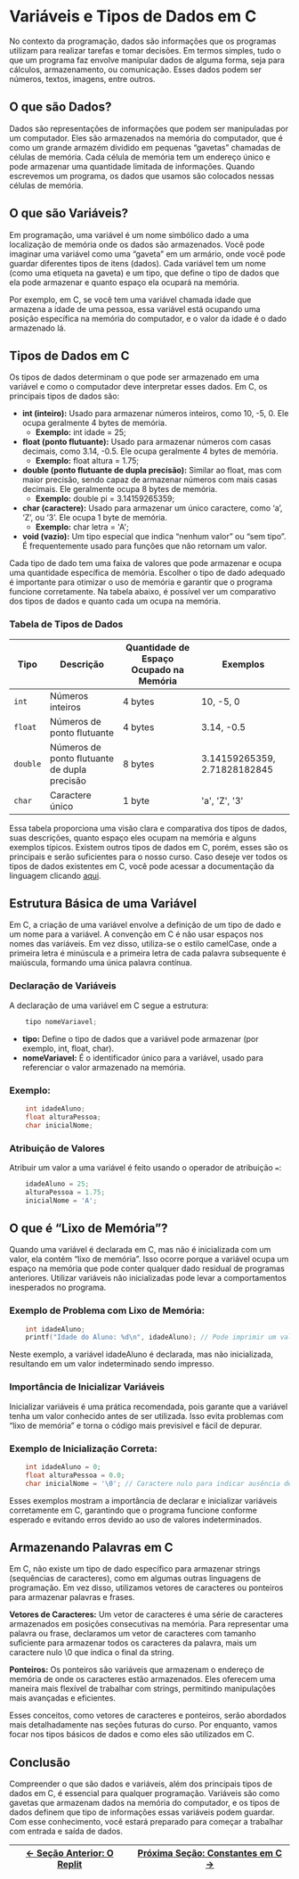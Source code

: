 # Variáveis e Tipos de Dados em C

No contexto da programação, dados são informações que os programas utilizam para realizar tarefas e tomar decisões. Em termos simples, tudo o que um programa faz envolve manipular dados de alguma forma, seja para cálculos, armazenamento, ou comunicação. Esses dados podem ser números, textos, imagens, entre outros.

## O que são Dados?

Dados são representações de informações que podem ser manipuladas por um computador. Eles são armazenados na memória do computador, que é como um grande armazém dividido em pequenas “gavetas” chamadas de células de memória. Cada célula de memória tem um endereço único e pode armazenar uma quantidade limitada de informações. Quando escrevemos um programa, os dados que usamos são colocados nessas células de memória.

## O que são Variáveis?

Em programação, uma variável é um nome simbólico dado a uma localização de memória onde os dados são armazenados. Você pode imaginar uma variável como uma “gaveta” em um armário, onde você pode guardar diferentes tipos de itens (dados). Cada variável tem um nome (como uma etiqueta na gaveta) e um tipo, que define o tipo de dados que ela pode armazenar e quanto espaço ela ocupará na memória.

Por exemplo, em C, se você tem uma variável chamada idade que armazena a idade de uma pessoa, essa variável está ocupando uma posição específica na memória do computador, e o valor da idade é o dado armazenado lá.

## Tipos de Dados em C

Os tipos de dados determinam o que pode ser armazenado em uma variável e como o computador deve interpretar esses dados. Em C, os principais tipos de dados são:

-   **int (inteiro):** Usado para armazenar números inteiros, como 10, -5, 0. Ele ocupa geralmente 4 bytes de memória.
    -   **Exemplo:** int idade = 25;
-   **float (ponto flutuante):** Usado para armazenar números com casas decimais, como 3.14, -0.5. Ele ocupa geralmente 4 bytes de memória.
    -   **Exemplo:** float altura = 1.75;
-   **double (ponto flutuante de dupla precisão):** Similar ao float, mas com maior precisão, sendo capaz de armazenar números com mais casas decimais. Ele geralmente ocupa 8 bytes de memória.
    -   **Exemplo:** double pi = 3.14159265359;
-   **char (caractere):** Usado para armazenar um único caractere, como ‘a’, ‘Z’, ou ‘3’. Ele ocupa 1 byte de memória.
    -   **Exemplo:** char letra = 'A';
-   **void (vazio):** Um tipo especial que indica “nenhum valor” ou “sem tipo”. É frequentemente usado para funções que não retornam um valor.

Cada tipo de dado tem uma faixa de valores que pode armazenar e ocupa uma quantidade específica de memória. Escolher o tipo de dado adequado é importante para otimizar o uso de memória e garantir que o programa funcione corretamente. Na tabela abaixo, é possível ver um comparativo dos tipos de dados e quanto cada um ocupa na memória.

### Tabela de Tipos de Dados

| Tipo     | Descrição                                    | Quantidade de Espaço Ocupado na Memória | Exemplos                     |
| -------- | -------------------------------------------- | --------------------------------------- | ---------------------------- |
| `int`    | Números inteiros                             | 4 bytes                                 | 10, -5, 0                    |
| `float`  | Números de ponto flutuante                   | 4 bytes                                 | 3.14, -0.5                   |
| `double` | Números de ponto flutuante de dupla precisão | 8 bytes                                 | 3.14159265359, 2.71828182845 |
| `char`   | Caractere único                              | 1 byte                                  | 'a', 'Z', '3'                |

Essa tabela proporciona uma visão clara e comparativa dos tipos de dados, suas descrições, quanto espaço eles ocupam na memória e alguns exemplos típicos. Existem outros tipos de dados em C, porém, esses são os principais e serão suficientes para o nosso curso. Caso deseje ver todos os tipos de dados existentes em C, você pode acessar a documentação da linguagem clicando [aqui](https://www.gnu.org/software/c-intro-and-ref/manual/html_node/Primitive-Types.html).

## Estrutura Básica de uma Variável

Em C, a criação de uma variável envolve a definição de um tipo de dado e um nome para a variável. A convenção em C é não usar espaços nos nomes das variáveis. Em vez disso, utiliza-se o estilo camelCase, onde a primeira letra é minúscula e a primeira letra de cada palavra subsequente é maiúscula, formando uma única palavra contínua.

### Declaração de Variáveis

A declaração de uma variável em C segue a estrutura:

```c
    tipo nomeVariavel;
```

-   **tipo:** Define o tipo de dados que a variável pode armazenar (por exemplo, int, float, char).
-   **nomeVariavel:** É o identificador único para a variável, usado para referenciar o valor armazenado na memória.

### Exemplo:

```c
    int idadeAluno;
    float alturaPessoa;
    char inicialNome;
```

### Atribuição de Valores

Atribuir um valor a uma variável é feito usando o operador de atribuição `=`:

```c
    idadeAluno = 25;
    alturaPessoa = 1.75;
    inicialNome = 'A';
```

## O que é “Lixo de Memória”?

Quando uma variável é declarada em C, mas não é inicializada com um valor, ela contém “lixo de memória”. Isso ocorre porque a variável ocupa um espaço na memória que pode conter qualquer dado residual de programas anteriores. Utilizar variáveis não inicializadas pode levar a comportamentos inesperados no programa.

### Exemplo de Problema com Lixo de Memória:

```c
    int idadeAluno;
    printf("Idade do Aluno: %d\n", idadeAluno); // Pode imprimir um valor inesperado
```

Neste exemplo, a variável idadeAluno é declarada, mas não inicializada, resultando em um valor indeterminado sendo impresso.

### Importância de Inicializar Variáveis

Inicializar variáveis é uma prática recomendada, pois garante que a variável tenha um valor conhecido antes de ser utilizada. Isso evita problemas com “lixo de memória” e torna o código mais previsível e fácil de depurar.

### Exemplo de Inicialização Correta:

```c
    int idadeAluno = 0;
    float alturaPessoa = 0.0;
    char inicialNome = '\0'; // Caractere nulo para indicar ausência de valor
```

Esses exemplos mostram a importância de declarar e inicializar variáveis corretamente em C, garantindo que o programa funcione conforme esperado e evitando erros devido ao uso de valores indeterminados.

## Armazenando Palavras em C

Em C, não existe um tipo de dado específico para armazenar strings (sequências de caracteres), como em algumas outras linguagens de programação. Em vez disso, utilizamos vetores de caracteres ou ponteiros para armazenar palavras e frases.

**Vetores de Caracteres:** Um vetor de caracteres é uma série de caracteres armazenados em posições consecutivas na memória. Para representar uma palavra ou frase, declaramos um vetor de caracteres com tamanho suficiente para armazenar todos os caracteres da palavra, mais um caractere nulo \0 que indica o final da string.

**Ponteiros:** Os ponteiros são variáveis que armazenam o endereço de memória de onde os caracteres estão armazenados. Eles oferecem uma maneira mais flexível de trabalhar com strings, permitindo manipulações mais avançadas e eficientes.

Esses conceitos, como vetores de caracteres e ponteiros, serão abordados mais detalhadamente nas seções futuras do curso. Por enquanto, vamos focar nos tipos básicos de dados e como eles são utilizados em C.

## Conclusão

Compreender o que são dados e variáveis, além dos principais tipos de dados em C, é essencial para qualquer programação. Variáveis são como gavetas que armazenam dados na memória do computador, e os tipos de dados definem que tipo de informações essas variáveis podem guardar. Com esse conhecimento, você estará preparado para começar a trabalhar com entrada e saída de dados.

| [← Seção Anterior: O Replit](https://github.com/ArturColen/Pre-AEDS1-Workshop/blob/main/materiais/01-introducao/01.02-o-replit.md) | [Próxima Seção: Constantes em C →](https://github.com/ArturColen/Pre-AEDS1-Workshop/blob/main/materiais/02-entrada-e-saida-de-dados/02.02-constantes.md) |
| ---------------------------------------------------------------------------------------------------------------------------------- | -------------------------------------------------------------------------------------------------------------------------------------------------------- |
